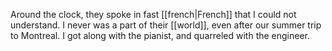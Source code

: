 Around the clock, they spoke in fast [[french|French]] that I could not understand. I never was a part of their [[world]], even after our summer trip to Montreal. I got along with the pianist, and quarreled with the engineer.